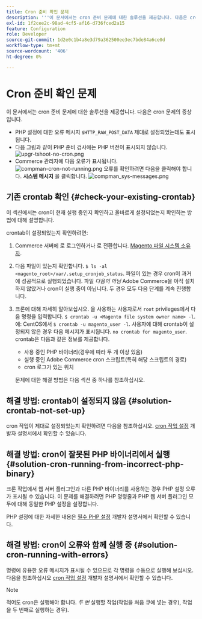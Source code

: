 ```yaml
---
title: Cron 준비 확인 문제
description: '''이 문서에서는 cron 준비 문제에 대한 솔루션을 제공합니다. 다음은 cron 문제의 증상입니다.'
exl-id: 1f2cee2c-98ad-4cf5-af16-d736fced2a15
feature: Configuration
role: Developer
source-git-commit: 1d2e0c1b4a8e3d79a362500ee3ec7bde84a6ce0d
workflow-type: tm+mt
source-wordcount: '406'
ht-degree: 0%

---
```


# Cron 준비 확인 문제

이 문서에서는 cron 준비 문제에 대한 솔루션을 제공합니다. 다음은 cron 문제의 증상입니다.

* PHP 설정에 대한 오류 메시지 `$HTTP_RAW_POST_DATA` 제대로 설정되었는데도 표시됩니다.
* 다음 그림과 같이 PHP 준비 검사에는 PHP 버전이 표시되지 않습니다.
  ![upgr-tshoot-no-cron.png](assets/upgr-tshoot-no-cron.png)
* Commerce 관리자에 다음 오류가 표시됩니다.
  ![compman-cron-not-running.png](assets/compman-cron-not-running.png)
오류를 확인하려면 다음을 클릭해야 합니다. **시스템 메시지** 을 클릭합니다.
  ![compman_sys-messages.png](assets/compman_sys-messages.png)

## 기존 crontab 확인 {#check-your-existing-crontab}

이 섹션에서는 cron이 현재 실행 중인지 확인하고 올바르게 설정되었는지 확인하는 방법에 대해 설명합니다.

crontab이 설정되었는지 확인하려면:

1. Commerce 서버에 로 로그인하거나 로 전환합니다. [Magento 파일 시스템 소유자](https://devdocs.magento.com/guides/v2.3/install-gde/prereq/file-sys-perms-over.html).
1. 다음 파일이 있는지 확인합니다. `$ ls -al <magento_root>/var/.setup_cronjob_status`. 파일이 있는 경우 cron이 과거에 성공적으로 실행되었습니다. 파일 *다음이 아님* Adobe Commerce을 아직 설치하지 않았거나 cron이 실행 중이 아닙니다. 두 경우 모두 다음 단계를 계속 진행합니다.
1. 크론에 대해 자세히 알아보십시오. 을 사용하는 사용자로서 `root` privileges에서 다음 명령을 입력합니다. `$ crontab -u <Magento file system owner name> -l`. 예: CentOS에서 `$ crontab -u magento_user -l`. 사용자에 대해 crontab이 설정되지 않은 경우 다음 메시지가 표시됩니다.    `no crontab for magento_user`. crontab은 다음과 같은 정보를 제공합니다.
   * 사용 중인 PHP 바이너리(경우에 따라 두 개 이상 있음)
   * 실행 중인 Adobe Commerce cron 스크립트(특히 해당 스크립트의 경로)
   * cron 로그가 있는 위치

   문제에 대한 해결 방법은 다음 섹션 중 하나를 참조하십시오.

## 해결 방법: crontab이 설정되지 않음 {#solution-crontab-not-set-up}

cron 작업이 제대로 설정되었는지 확인하려면 다음을 참조하십시오. [cron 작업 설정](https://devdocs.magento.com/guides/v2.3/install-gde/install/post-install-config.html#post-install-cron) 개발자 설명서에서 확인할 수 있습니다.

## 해결 방법: cron이 잘못된 PHP 바이너리에서 실행 {#solution-cron-running-from-incorrect-php-binary}

크론 작업에서 웹 서버 플러그인과 다른 PHP 바이너리를 사용하는 경우 PHP 설정 오류가 표시될 수 있습니다. 이 문제를 해결하려면 PHP 명령줄과 PHP 웹 서버 플러그인 모두에 대해 동일한 PHP 설정을 설정합니다.

PHP 설정에 대한 자세한 내용은 [필수 PHP 설정](https://devdocs.magento.com/guides/v2.3/install-gde/prereq/php-settings.html) 개발자 설명서에서 확인할 수 있습니다.

## 해결 방법: cron이 오류와 함께 실행 중 {#solution-cron-running-with-errors}

명령에 유용한 오류 메시지가 표시될 수 있으므로 각 명령을 수동으로 실행해 보십시오. 다음을 참조하십시오 [cron 작업 설정](https://devdocs.magento.com/guides/v2.3/install-gde/install/post-install-config.html#post-install-cron) 개발자 설명서에서 확인할 수 있습니다.

>[!NOTE]
>
>적어도 cron은 실행해야 합니다. *두 번* 실행할 작업(작업을 처음 큐에 넣는 경우), 작업을 두 번째로 실행하는 경우).
